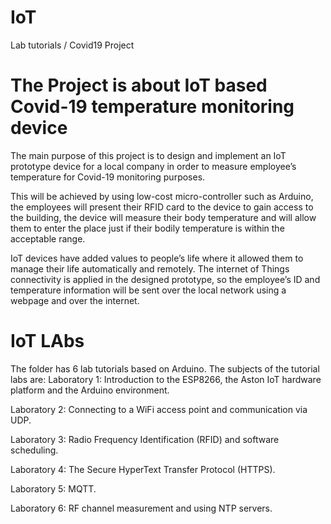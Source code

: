 # IoT
Lab tutorials / Covid19 Project

# The Project is about IoT based Covid-19 temperature monitoring device
The main purpose of this project is to design and implement an IoT prototype device for a local company in order to measure employee’s temperature for Covid-19 monitoring purposes.

This will be achieved by using low-cost micro-controller such as Arduino, the employees will present their RFID card to the device to gain access to the building, the device will measure their body temperature and will allow them to enter the place just if their bodily temperature is within the acceptable range.

IoT devices have added values to people’s life where it allowed them to manage their life automatically and remotely. The internet of Things connectivity is applied in the designed prototype, so the employee’s ID and temperature information will be sent over the local network using a webpage and over the internet.

# IoT LAbs
The folder has 6 lab tutorials based on Arduino. The subjects of the tutorial labs are:
Laboratory 1: Introduction to the ESP8266, the Aston IoT hardware platform and the Arduino environment.

Laboratory 2: Connecting to a WiFi access point and communication via UDP.

Laboratory 3: Radio Frequency Identification (RFID) and software scheduling.

Laboratory 4: The Secure HyperText Transfer Protocol (HTTPS).

Laboratory 5: MQTT.

Laboratory 6: RF channel measurement and using NTP servers.
